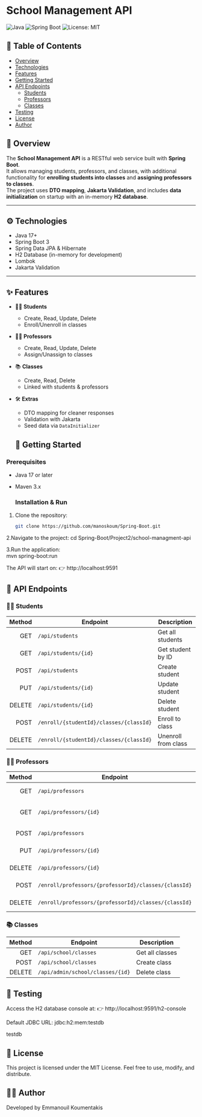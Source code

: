 # School Management API

![Java](https://img.shields.io/badge/Java-17-orange) 
![Spring Boot](https://img.shields.io/badge/Spring%20Boot-3-brightgreen) 
![License: MIT](https://img.shields.io/badge/License-MIT-blue)

## 📑 Table of Contents
- [Overview](#-overview)
- [Technologies](#-technologies)
- [Features](#-features)
- [Getting Started](#-getting-started)
- [API Endpoints](#-api-endpoints)
  - [Students](#students)
  - [Professors](#professors)
  - [Classes](#classes)
- [Testing](#-testing)
- [License](#-license)
- [Author](#-author)

## 📌 Overview
The **School Management API** is a RESTful web service built with **Spring Boot**.  
It allows managing students, professors, and classes, with additional functionality for **enrolling students into classes** and **assigning professors to classes**.  
The project uses **DTO mapping**, **Jakarta Validation**, and includes **data initialization** on startup with an in-memory **H2 database**.

---

## ⚙️ Technologies
- Java 17+
- Spring Boot 3
- Spring Data JPA & Hibernate
- H2 Database (in-memory for development)
- Lombok
- Jakarta Validation

---

## ✨ Features
- 👩‍🎓 **Students**
  - Create, Read, Update, Delete
  - Enroll/Unenroll in classes
- 👨‍🏫 **Professors**
  - Create, Read, Update, Delete
  - Assign/Unassign to classes
- 📚 **Classes**
  - Create, Read, Delete
  - Linked with students & professors
- 🛠 **Extras**
  - DTO mapping for cleaner responses
  - Validation with Jakarta
  - Seed data via `DataInitializer`

  ## 🚀 Getting Started

### Prerequisites
- Java 17 or later
- Maven 3.x

  ### Installation & Run
1. Clone the repository:
   ```bash
   git clone https://github.com/manoskoum/Spring-Boot.git

2.Navigate to the project:
   cd Spring-Boot/Project2/school-managment-api

3.Run the application:   
   mvn spring-boot:run

 The API will start on:
👉 http://localhost:9591  

## 📡 API Endpoints

### 👩‍🎓 Students
| Method | Endpoint                                | Description           |
|-------:|-----------------------------------------|-----------------------|
| GET    | `/api/students`                         | Get all students      |
| GET    | `/api/students/{id}`                    | Get student by ID     |
| POST   | `/api/students`                         | Create student        |
| PUT    | `/api/students/{id}`                    | Update student        |
| DELETE | `/api/students/{id}`                    | Delete student        |
| POST   | `/enroll/{studentId}/classes/{classId}` | Enroll  to class      |
| DELETE | `/enroll/{studentId}/classes/{classId}` | Unenroll from class   |   

### 👨‍🏫 Professors
| Method | Endpoint                                             | Description               |
|-------:|------------------------------------------------------|---------------------------|
| GET    | `/api/professors`                                    | Get all professors        |
| GET    | `/api/professors/{id}`                               | Get professor by ID       |
| POST   | `/api/professors`                                    | Create professor          |
| PUT    | `/api/professors/{id}`                               | Update professor          |
| DELETE | `/api/professors/{id}`                               | Delete professor          |
| POST   | `/enroll/professors/{professorId}/classes/{classId}` | Assign to class           |
| DELETE | `/enroll/professors/{professorId}/classes/{classId}` | Unassign from class       |

### 📚 Classes
| Method | Endpoint                         | Description     |
|-------:|----------------------------------|-----------------|
| GET    | `/api/school/classes`            | Get all classes |
| POST   | `/api/school/classes`            | Create class    |
| DELETE | `/api/admin/school/classes/{id}` | Delete class    |

## 🧪 Testing

Access the H2 database console at:
👉 http://localhost:9591/h2-console

Default JDBC URL: jdbc:h2:mem:testdb

testdb

## 📄 License

This project is licensed under the MIT License.
Feel free to use, modify, and distribute.

## 👨‍💻 Author

Developed by Emmanouil Koumentakis

